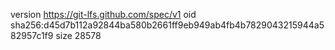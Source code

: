 version https://git-lfs.github.com/spec/v1
oid sha256:d45d7b112a92844ba580b2661ff9eb949ab4fb4b7829043215944a582957c1f9
size 28578
